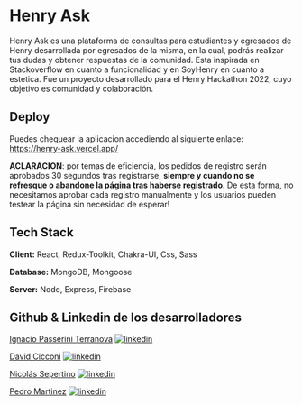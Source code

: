 # Henry Ask

Henry Ask es una plataforma de consultas para estudiantes y egresados de Henry desarrollada por egresados de la misma, en la cual, podrás realizar tus dudas y obtener respuestas de la comunidad. Esta inspirada en Stackoverflow en cuanto a funcionalidad y en SoyHenry en cuanto a estetica. Fue un proyecto desarrollado para el Henry Hackathon 2022, cuyo objetivo es comunidad y colaboración.

## Deploy
Puedes chequear la aplicacion accediendo al siguiente enlace: https://henry-ask.vercel.app/

**ACLARACION**: por temas de eficiencia, los pedidos de registro serán aprobados 30 segundos tras registrarse, **siempre y cuando no se refresque o abandone la página tras haberse registrado**. De esta forma, no necesitamos aprobar cada registro manualmente y los usuarios pueden testear la página sin necesidad de esperar! 

## Tech Stack

**Client:** React, Redux-Toolkit, Chakra-UI, Css, Sass

**Database:** MongoDB, Mongoose

**Server:** Node, Express, Firebase

## Github & Linkedin de los desarrolladores

[Ignacio Passerini Terranova](https://github.com/NachoPasser) [![linkedin](https://img.shields.io/badge/linkedin-0A66C2?style=for-the-badge&logo=linkedin&logoColor=white)](https://www.linkedin.com/in/ignacio-passerini/)

[David Cicconi](https://github.com/davidcicconi94) [![linkedin](https://img.shields.io/badge/linkedin-0A66C2?style=for-the-badge&logo=linkedin&logoColor=white)](https://www.linkedin.com/in/david-cicconi-dev/)

[Nicolás Sepertino](https://github.com/NicoSeper89) [![linkedin](https://img.shields.io/badge/linkedin-0A66C2?style=for-the-badge&logo=linkedin&logoColor=white)](https://github.com/NicoSeper89)

[Pedro Martinez](https://github.com/PedroMtz8) [![linkedin](https://img.shields.io/badge/linkedin-0A66C2?style=for-the-badge&logo=linkedin&logoColor=white)](https://www.linkedin.com/in/pedromtz8)
